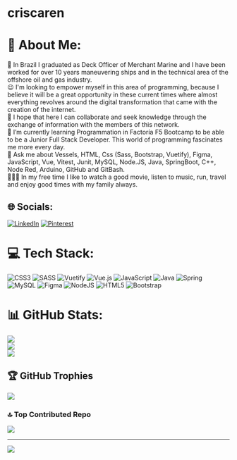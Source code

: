 # criscaren
# 💫 About Me:
🚢 In Brazil I graduated as Deck Officer of Merchant Marine and I have been worked for over 10 years maneuvering ships and in the technical area of the offshore oil and gas industry.<br>😉 I'm looking to empower myself in this area of programming, because I believe it will be a great opportunity in these current times where almost everything revolves around the digital transformation that came with the creation of the internet.<br>🤝 I hope that here I can collaborate and seek knowledge through the exchange of information with the members of this network.<br>🙌 I’m currently learning Programmation in Factoría F5 Bootcamp to be able to be a Junior Full Stack Developer. This world of programming fascinates me more every day.<br>💬 Ask me about Vessels, HTML, Css (Sass, Bootstrap, Vuetify), Figma, JavaScript, Vue, Vitest, Junit, MySQL, Node.JS, Java, SpringBoot, C++, Node Red, Arduino, GitHub and GitBash.<br>👨‍👩‍👧 In my free time I like to watch a good movie, listen to music, run, travel and enjoy good times with my family always.


## 🌐 Socials:
[![LinkedIn](https://img.shields.io/badge/LinkedIn-%230077B5.svg?logo=linkedin&logoColor=white)](https://linkedin.com/in/www.linkedin.com/in/carensalles) [![Pinterest](https://img.shields.io/badge/Pinterest-%23E60023.svg?logo=Pinterest&logoColor=white)](https://pinterest.com/Criscaren) 

# 💻 Tech Stack:
![CSS3](https://img.shields.io/badge/css3-%231572B6.svg?style=flat&logo=css3&logoColor=white) ![SASS](https://img.shields.io/badge/SASS-hotpink.svg?style=flat&logo=SASS&logoColor=white) ![Vuetify](https://img.shields.io/badge/Vuetify-1867C0?style=flat&logo=vuetify&logoColor=AEDDFF) ![Vue.js](https://img.shields.io/badge/vuejs-%2335495e.svg?style=flat&logo=vuedotjs&logoColor=%234FC08D) ![JavaScript](https://img.shields.io/badge/javascript-%23323330.svg?style=flat&logo=javascript&logoColor=%23F7DF1E) ![Java](https://img.shields.io/badge/java-%23ED8B00.svg?style=flat&logo=java&logoColor=white) ![Spring](https://img.shields.io/badge/spring-%236DB33F.svg?style=flat&logo=spring&logoColor=white) ![MySQL](https://img.shields.io/badge/mysql-%2300f.svg?style=flat&logo=mysql&logoColor=white) 	![Figma](https://img.shields.io/badge/figma-%23F24E1E.svg?style=flat&logo=figma&logoColor=white) ![NodeJS](https://img.shields.io/badge/node.js-6DA55F?style=flat&logo=node.js&logoColor=white) ![HTML5](https://img.shields.io/badge/html5-%23E34F26.svg?style=flat&logo=html5&logoColor=white) ![Bootstrap](https://img.shields.io/badge/bootstrap-%23563D7C.svg?style=flat&logo=bootstrap&logoColor=white)
# 📊 GitHub Stats:
![](https://github-readme-stats.vercel.app/api?username=CarenSalles&theme=default&hide_border=false&include_all_commits=true&count_private=true)<br/>
![](https://github-readme-streak-stats.herokuapp.com/?user=CarenSalles&theme=default&hide_border=false)<br/>
![](https://github-readme-stats.vercel.app/api/top-langs/?username=CarenSalles&theme=default&hide_border=false&include_all_commits=true&count_private=true&layout=compact)

## 🏆 GitHub Trophies
![](https://github-profile-trophy.vercel.app/?username=CarenSalles&theme=flat&no-frame=true&no-bg=false&margin-w=4)

### 🔝 Top Contributed Repo
![](https://github-contributor-stats.vercel.app/api?username=CarenSalles&limit=5&theme=flat&combine_all_yearly_contributions=true)

---
[![](https://visitcount.itsvg.in/api?id=CarenSalles&icon=7&color=11)](https://visitcount.itsvg.in)

<!-- Proudly created with GPRM ( https://gprm.itsvg.in ) -->
